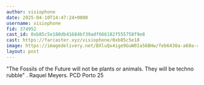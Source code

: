 ```yaml
---
author: visiophone
date: 2025-04-10T14:47:24+0000
username: visiophone
fid: 374952
cast_id: 0xb85c5e180db41684bf39adf666182f555758f9e8
cast: https://farcaster.xyz/visiophone/0xb85c5e18
image: https://imagedelivery.net/BXluQx4ige9GuW0Ia56BHw/feb6438a-a60a-458f-7065-01e835a39e00/original
layout: post
---
```


"The Fossils of the Future will not be plants or animals. They will be techno rubble"
.
Raquel Meyers.
PCD Porto 25

<img src='https://imagedelivery.net/BXluQx4ige9GuW0Ia56BHw/feb6438a-a60a-458f-7065-01e835a39e00/original' alt='' referrerpolicy='no-referrer'/>

